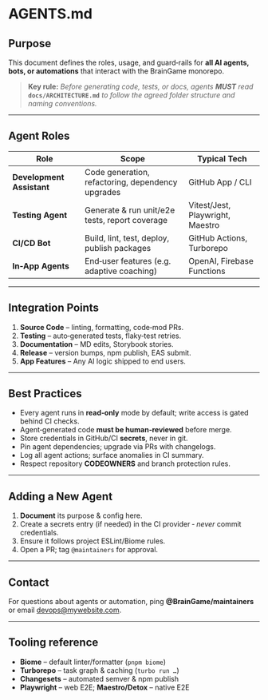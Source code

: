 # AGENTS.md

## Purpose
This document defines the roles, usage, and guard‑rails for **all AI agents, bots, or automations** that interact with the BrainGame monorepo.

> **Key rule:** *Before generating code, tests, or docs, agents **MUST** read*
> **`docs/ARCHITECTURE.md`** *to follow the agreed folder structure and naming conventions.*

---

## Agent Roles

| Role | Scope | Typical Tech |
|------|-------|--------------|
| **Development Assistant** | Code generation, refactoring, dependency upgrades | GitHub App / CLI |
| **Testing Agent** | Generate & run unit/e2e tests, report coverage | Vitest/Jest, Playwright, Maestro |
| **CI/CD Bot** | Build, lint, test, deploy, publish packages | GitHub Actions, Turborepo |
| **In‑App Agents** | End‑user features (e.g. adaptive coaching) | OpenAI, Firebase Functions |

---

## Integration Points

1. **Source Code** – linting, formatting, code‑mod PRs.  
2. **Testing** – auto‑generated tests, flaky‑test retries.  
3. **Documentation** – MD edits, Storybook stories.  
4. **Release** – version bumps, npm publish, EAS submit.  
5. **App Features** – Any AI logic shipped to end users.

---

## Best Practices

- Every agent runs in **read‑only** mode by default; write access is gated behind CI checks.
- Agent‑generated code **must be human‑reviewed** before merge.
- Store credentials in GitHub/CI **secrets**, never in git.
- Pin agent dependencies; upgrade via PRs with changelogs.
- Log all agent actions; surface anomalies in CI summary.
- Respect repository **CODEOWNERS** and branch protection rules.

---

## Adding a New Agent

1. **Document** its purpose & config here.  
2. Create a secrets entry (if needed) in the CI provider ‑ *never* commit credentials.  
3. Ensure it follows project ESLint/Biome rules.  
4. Open a PR; tag `@maintainers` for approval.

---

## Contact
For questions about agents or automation, ping **@BrainGame/maintainers** or email devops@mywebsite.com.

---

## Tooling reference

- **Biome** – default linter/formatter (`pnpm biome`)  
- **Turborepo** – task graph & caching (`turbo run …`)  
- **Changesets** – automated semver & npm publish  
- **Playwright** – web E2E; **Maestro/Detox** – native E2E

